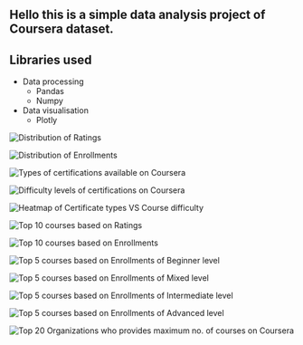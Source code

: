 ## Hello this is a simple data analysis project of Coursera dataset. 
## Libraries used 
- Data processing
    - Pandas
    - Numpy
- Data visualisation 
    - Plotly 

![Distribution of Ratings](Distribution_of_Ratings.png)

![Distribution of Enrollments](Distribution_of_Enrollments.png)

![Types of certifications available on Coursera](Types_of_certifications_available_on_Coursera.png)

![Difficulty levels of certifications on Coursera](Difficulty_levels_of_certifications_on_Coursera.png)

![Heatmap of Certificate types VS Course difficulty](Heatmap_of_Certificate_types_VS_Course_difficulty.png)

![Top 10 courses based on Ratings](Top_10_courses_based_on_Ratings.png)

![Top 10 courses based on Enrollments](Top_10_courses_based_on_Enrollments.png)

![Top 5 courses based on Enrollments of Beginner level](Top_5_courses_based_on_Enrollments_of_Beginner_level.png)

![Top 5 courses based on Enrollments of Mixed level](Top_5_courses_based_on_Enrollments_of_Mixed_level.png)

![Top 5 courses based on Enrollments of Intermediate level](Top_5_courses_based_on_Enrollments_of_Intermediate_level.png)

![Top 5 courses based on Enrollments of Advanced level](Top_5_courses_based_on_Enrollments_of_Advanced_level.png)

![Top 20 Organizations who provides maximum no. of courses on Coursera](Top_20_Organizations_who_provides_maximum_no._of_courses_on_Coursera.png)